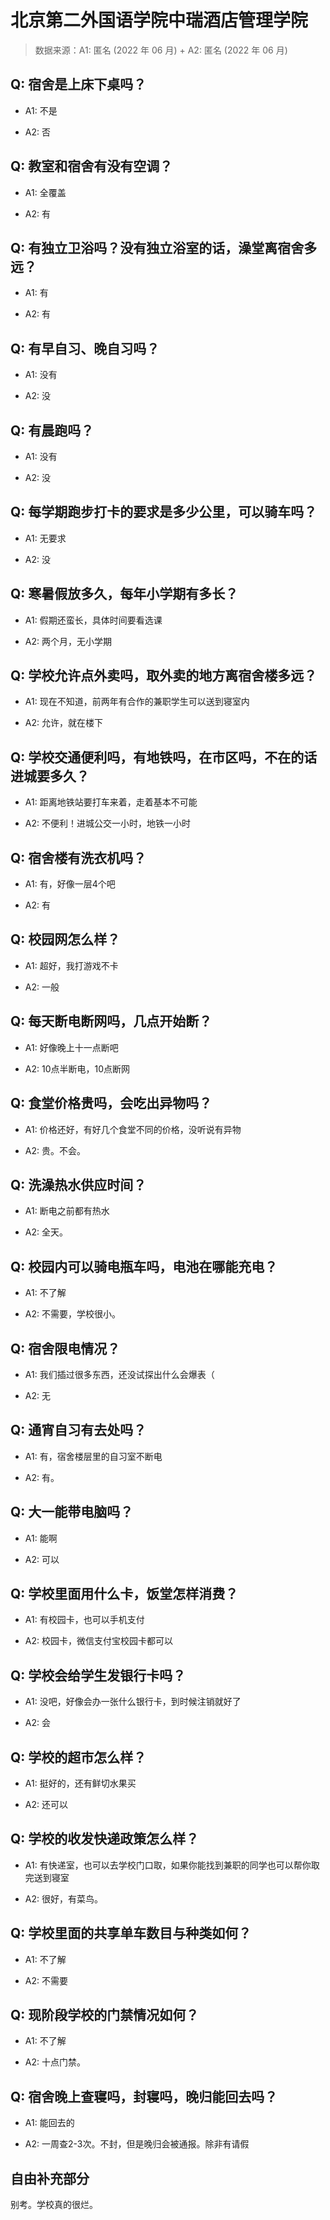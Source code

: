 # 北京第二外国语学院中瑞酒店管理学院

> 数据来源：A1: 匿名 (2022 年 06 月) + A2: 匿名 (2022 年 06 月)

## Q: 宿舍是上床下桌吗？

- A1: 不是

- A2: 否

## Q: 教室和宿舍有没有空调？

- A1: 全覆盖

- A2: 有

## Q: 有独立卫浴吗？没有独立浴室的话，澡堂离宿舍多远？

- A1: 有

- A2: 有

## Q: 有早自习、晚自习吗？

- A1: 没有

- A2: 没

## Q: 有晨跑吗？

- A1: 没有

- A2: 没

## Q: 每学期跑步打卡的要求是多少公里，可以骑车吗？

- A1: 无要求

- A2: 没

## Q: 寒暑假放多久，每年小学期有多长？

- A1: 假期还蛮长，具体时间要看选课

- A2: 两个月，无小学期

## Q: 学校允许点外卖吗，取外卖的地方离宿舍楼多远？

- A1: 现在不知道，前两年有合作的兼职学生可以送到寝室内

- A2: 允许，就在楼下

## Q: 学校交通便利吗，有地铁吗，在市区吗，不在的话进城要多久？

- A1: 距离地铁站要打车来着，走着基本不可能

- A2: 不便利！进城公交一小时，地铁一小时

## Q: 宿舍楼有洗衣机吗？

- A1: 有，好像一层4个吧

- A2: 有

## Q: 校园网怎么样？

- A1: 超好，我打游戏不卡

- A2: 一般

## Q: 每天断电断网吗，几点开始断？

- A1: 好像晚上十一点断吧

- A2: 10点半断电，10点断网

## Q: 食堂价格贵吗，会吃出异物吗？

- A1: 价格还好，有好几个食堂不同的价格，没听说有异物

- A2: 贵。不会。

## Q: 洗澡热水供应时间？

- A1: 断电之前都有热水

- A2: 全天。

## Q: 校园内可以骑电瓶车吗，电池在哪能充电？

- A1: 不了解

- A2: 不需要，学校很小。

## Q: 宿舍限电情况？

- A1: 我们插过很多东西，还没试探出什么会爆表（

- A2: 无

## Q: 通宵自习有去处吗？

- A1: 有，宿舍楼层里的自习室不断电

- A2: 有。

## Q: 大一能带电脑吗？

- A1: 能啊

- A2: 可以

## Q: 学校里面用什么卡，饭堂怎样消费？

- A1: 有校园卡，也可以手机支付

- A2: 校园卡，微信支付宝校园卡都可以

## Q: 学校会给学生发银行卡吗？

- A1: 没吧，好像会办一张什么银行卡，到时候注销就好了

- A2: 会

## Q: 学校的超市怎么样？

- A1: 挺好的，还有鲜切水果买

- A2: 还可以

## Q: 学校的收发快递政策怎么样？

- A1: 有快递室，也可以去学校门口取，如果你能找到兼职的同学也可以帮你取完送到寝室

- A2: 很好，有菜鸟。

## Q: 学校里面的共享单车数目与种类如何？

- A1: 不了解

- A2: 不需要

## Q: 现阶段学校的门禁情况如何？

- A1: 不了解

- A2: 十点门禁。

## Q: 宿舍晚上查寝吗，封寝吗，晚归能回去吗？

- A1: 能回去的

- A2: 一周查2-3次。不封，但是晚归会被通报。除非有请假

## 自由补充部分

别考。学校真的很烂。